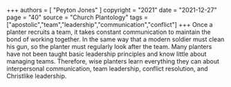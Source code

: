 +++
authors = [
  "Peyton Jones"
]
copyright = "2021"
date = "2021-12-27"
page = "40"
source = "Church Plantology"
tags = ["apostolic","team","leadership","communication","conflict"]
+++
Once a planter recruits a team, it takes constant communication to maintain the bond of working together. In the same way that a modern soldier must clean his gun, so the planter must regularly look after the team. Many planters have not been taught basic leadership principles and know little about managing teams. Therefore, wise planters learn everything they can about interpersonal communication, team leadership, conflict resolution, and Christlike leadership.
